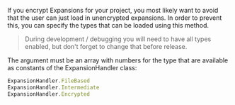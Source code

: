 If you encrypt Expansions for your project, you most likely want to avoid that the user can just load in unencrypted expansions. In order to prevent this, you can specify the types that can be loaded using this method.

> During development / debugging you will need to have all types enabled, but don't forget to change that before release.

The argument must be an array with numbers for the type that are available as constants of the ExpansionHandler class:

```javascript
ExpansionHandler.FileBased
ExpansionHandler.Intermediate
ExpansionHandler.Encrypted
```

